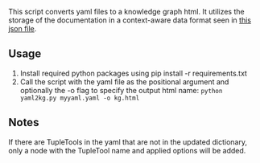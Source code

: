 This script converts yaml files to a knowledge graph html. It utilizes the storage of the documentation in a context-aware data format seen in [this json file](json/rest_lessvariables.json).
## Usage
1. Install required python packages using pip install -r requirements.txt
2. Call the script with the yaml file as the positional argument and optionally the -o flag to specify the output html name: ```python yaml2kg.py myyaml.yaml -o kg.html```

## Notes
If there are TupleTools in the yaml that are not in the updated dictionary, only a node with the TupleTool name and applied options will be added.
